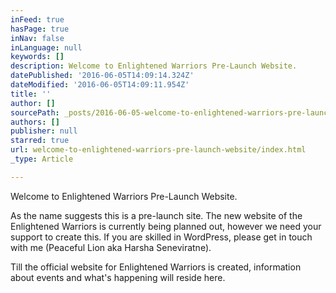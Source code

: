 ```yaml
---
inFeed: true
hasPage: true
inNav: false
inLanguage: null
keywords: []
description: Welcome to Enlightened Warriors Pre-Launch Website.
datePublished: '2016-06-05T14:09:14.324Z'
dateModified: '2016-06-05T14:09:11.954Z'
title: ''
author: []
sourcePath: _posts/2016-06-05-welcome-to-enlightened-warriors-pre-launch-website.md
authors: []
publisher: null
starred: true
url: welcome-to-enlightened-warriors-pre-launch-website/index.html
_type: Article

---
```

Welcome to Enlightened Warriors Pre-Launch Website.

As the name suggests this is a pre-launch site. The new website of the Enlightened Warriors is currently being planned out, however we need your support to create this. If you are skilled in WordPress, please get in touch with me (Peaceful Lion aka Harsha Seneviratne).

Till the official website for Enlightened Warriors is created, information about events and what's happening will reside here.